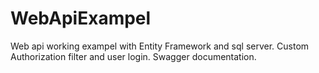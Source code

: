 # WebApiExampel

Web api working exampel with Entity Framework and sql server.
Custom Authorization filter and user login.
Swagger documentation.
